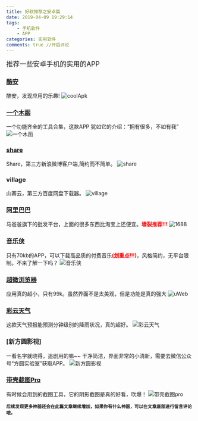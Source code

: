 ```yaml
---
title: 好软推荐之安卓篇
date: 2019-04-09 19:29:14 
tags: 
    - 手机软件
    - APP
categories: 实用软件
comments: true //开启评论
---
```


<font size="4">推荐一些安卓手机的实用的APP</font>

### [酷安](https://www.coolapk.com/)
酷安，发现应用的乐趣!
![coolApk](/coolApk.png)
### [一个木函](https://www.coolapk.com/apk/com.One.WoodenLetter)
一个功能齐全的工具合集，这款APP 犹如它的介绍：“拥有很多，不如有我”
![一个木函](/一个木函.png)
### [share](https://www.coolapk.com/apk/com.hengye.share)
Share，第三方新浪微博客户端,简约而不简单。
![share](/share.png)
### village
山寨云，第三方百度网盘下载器。
![village](/Village.png)
### [阿里巴巴](https://www.1688.com/)
马爸爸旗下的批发平台，上面的很多东西比淘宝上还便宜。<font color="red">**墙裂推荐!!!**</font>
![1688](/阿里巴巴.png)
### [音乐侠](https://zhuct.top/archives/5.html)
只有70kb的APP，可以下载高品质的付费音乐<font color="red">**(划重点!!!)**</font>，风格简约，无平台限制。不来了解一下吗？
![音乐侠](/音乐侠.png)
### [超微浏览器](https://www.coolapk.com/apk/info.torapp.uweb)
应用真的超小，只有99k。虽然界面不是太美观，但是功能是真的强大
![uWeb](/超微浏览器.jpg)
### [彩云天气](https://www.coolapk.com/apk/com.nowcasting.activity)
这款天气预报能预测分钟级别的降雨状况，真的超好。
![彩云天气](/彩云天气.png)
### [新方圆影视]
一看名字就晓得，追剧用的嘛~~ 干净简洁，界面非常的小清新，需要去微信公众号“方圆实验室”获取APP。
![新方圆影视](/新方圆影视.png)
### [带壳截图Pro](http://app.mi.com/details?id=sulisong.ShelledPro.Screenshots)
有时候会用到的截图工具，它的阴影截图是真的好看，吹爆！
![带壳截图pro](带壳截图pro.png)

<b>```后续发现更多神器还会在此篇文章继续增加，如果你有什么神器，可以在文章底部进行留言评论哦。```</b>
